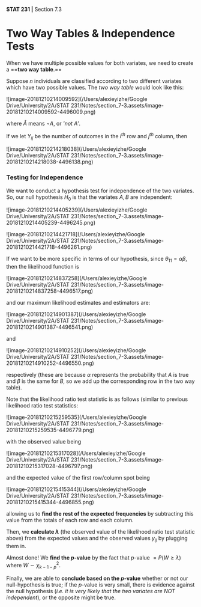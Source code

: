 __STAT 231 |__ Section 7.3

# Two Way Tables & Independence Tests

When we have multiple possible values for both variates, we need to create a ==__two way table__.==

Suppose $n$ individuals are classified according to two different variates which have two possible values. The _two way table_ would look like this:

![image-20181210214009592](/Users/alexieyizhe/Google Drive/University/2A/STAT 231/Notes/section_7-3.assets/image-20181210214009592-4496009.png)

where $\bar A$ means $\neg A$, or _'not A'_.

If we let $Y_{ij}$ be the number of outcomes in the $i^{th}$ row and $j^{th}$ column, then

![image-20181210214218038](/Users/alexieyizhe/Google Drive/University/2A/STAT 231/Notes/section_7-3.assets/image-20181210214218038-4496138.png)





### Testing for Independence

We want to conduct a hypothesis test for independence of the two variates. So, our null hypothesis $H_0$ is that the variates $A, B$ are independent:

![image-20181210214405239](/Users/alexieyizhe/Google Drive/University/2A/STAT 231/Notes/section_7-3.assets/image-20181210214405239-4496245.png)

![image-20181210214421718](/Users/alexieyizhe/Google Drive/University/2A/STAT 231/Notes/section_7-3.assets/image-20181210214421718-4496261.png)

If we want to be more specific in terms of our hypothesis, since $\theta_{11} = \alpha\beta,$ then the likelihood function is

![image-20181210214837258](/Users/alexieyizhe/Google Drive/University/2A/STAT 231/Notes/section_7-3.assets/image-20181210214837258-4496517.png)

and our maximum likelihood estimates and estimators are:

![image-20181210214901387](/Users/alexieyizhe/Google Drive/University/2A/STAT 231/Notes/section_7-3.assets/image-20181210214901387-4496541.png)

and 

![image-20181210214910252](/Users/alexieyizhe/Google Drive/University/2A/STAT 231/Notes/section_7-3.assets/image-20181210214910252-4496550.png)

respectively (these are because $\alpha$ represents the probability that $A$ is true and $\beta$ is the same for $B$, so we add up the corresponding row in the two way table).

Note that the likelihood ratio test statistic is as follows (similar to previous likelihood ratio test statistics:

![image-20181210215259535](/Users/alexieyizhe/Google Drive/University/2A/STAT 231/Notes/section_7-3.assets/image-20181210215259535-4496779.png)

with the observed value being

![image-20181210215317028](/Users/alexieyizhe/Google Drive/University/2A/STAT 231/Notes/section_7-3.assets/image-20181210215317028-4496797.png)

and the expected value of the first row/column spot being

![image-20181210215415344](/Users/alexieyizhe/Google Drive/University/2A/STAT 231/Notes/section_7-3.assets/image-20181210215415344-4496855.png)

allowing us to **find the rest of the expected frequencies** by subtracting this value from the totals of each row and each column.

Then, we **calculate $\lambda$** (the observed value of the likelihood ratio test statistic above) from the expected values and the observed values $y_{ij}$ by plugging them in.

Almost done! We **find the $p$-value** by the fact that $p$-value $= P(W \geq \lambda)$ where $W \sim \chi^2_{k - 1 -p}$.

Finally, we are able to **conclude based on the $p$-value** whether or not our null-hypothesis is true; if the $p$-value is very small, there is evidence against the null hypothesis (_i.e. it is very likely that the two variates are NOT independent_), or the opposite might be true.

